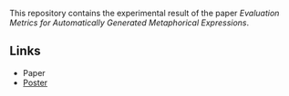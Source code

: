 This repository contains the experimental result of the paper *Evaluation Metrics for Automatically Generated Metaphorical Expressions*.

## Links

* Paper
* [Poster](https://github.com/pecorarista/documents/blob/master/IWCS/poster.pdf)
